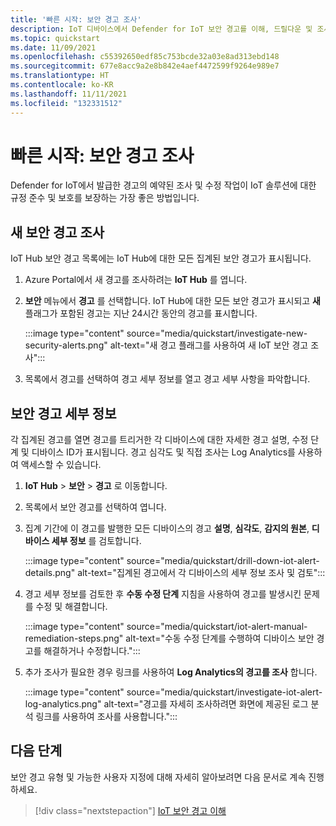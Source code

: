 ```yaml
---
title: '빠른 시작: 보안 경고 조사'
description: IoT 디바이스에서 Defender for IoT 보안 경고를 이해, 드릴다운 및 조사합니다.
ms.topic: quickstart
ms.date: 11/09/2021
ms.openlocfilehash: c55392650edf85c753bcde32a03e8ad313ebd148
ms.sourcegitcommit: 677e8acc9a2e8b842e4aef4472599f9264e989e7
ms.translationtype: HT
ms.contentlocale: ko-KR
ms.lasthandoff: 11/11/2021
ms.locfileid: "132331512"
---
```

# <a name="quickstart-investigate-security-alerts"></a>빠른 시작: 보안 경고 조사

Defender for IoT에서 발급한 경고의 예약된 조사 및 수정 작업이 IoT 솔루션에 대한 규정 준수 및 보호를 보장하는 가장 좋은 방법입니다.

## <a name="investigate-new-security-alerts"></a>새 보안 경고 조사

IoT Hub 보안 경고 목록에는 IoT Hub에 대한 모든 집계된 보안 경고가 표시됩니다. 

1. Azure Portal에서 새 경고를 조사하려는 **IoT Hub** 를 엽니다.

1. **보안** 메뉴에서 **경고** 를 선택합니다. IoT Hub에 대한 모든 보안 경고가 표시되고 **새** 플래그가 포함된 경고는 지난 24시간 동안의 경고를 표시합니다.

    :::image type="content" source="media/quickstart/investigate-new-security-alerts.png" alt-text="새 경고 플래그를 사용하여 새 IoT 보안 경고 조사":::

1. 목록에서 경고를 선택하여 경고 세부 정보를 열고 경고 세부 사항을 파악합니다. 

## <a name="security-alert-details"></a>보안 경고 세부 정보

각 집계된 경고를 열면 경고를 트리거한 각 디바이스에 대한 자세한 경고 설명, 수정 단계 및 디바이스 ID가 표시됩니다. 경고 심각도 및 직접 조사는 Log Analytics를 사용하여 액세스할 수 있습니다. 

1. **IoT Hub** > **보안** > **경고** 로 이동합니다. 

1. 목록에서 보안 경고를 선택하여 엽니다. 

1. 집계 기간에 이 경고를 발행한 모든 디바이스의 경고 **설명**, **심각도**, **감지의 원본**, **디바이스 세부 정보** 를 검토합니다.

    :::image type="content" source="media/quickstart/drill-down-iot-alert-details.png" alt-text="집계된 경고에서 각 디바이스의 세부 정보 조사 및 검토"::: 

1. 경고 세부 정보를 검토한 후 **수동 수정 단계** 지침을 사용하여 경고를 발생시킨 문제를 수정 및 해결합니다.

    :::image type="content" source="media/quickstart/iot-alert-manual-remediation-steps.png" alt-text="수동 수정 단계를 수행하여 디바이스 보안 경고를 해결하거나 수정합니다.":::

1. 추가 조사가 필요한 경우 링크를 사용하여 **Log Analytics의 경고를 조사** 합니다.
 
    :::image type="content" source="media/quickstart/investigate-iot-alert-log-analytics.png" alt-text="경고를 자세히 조사하려면 화면에 제공된 로그 분석 링크를 사용하여 조사를 사용합니다.":::

## <a name="next-steps"></a>다음 단계

보안 경고 유형 및 가능한 사용자 지정에 대해 자세히 알아보려면 다음 문서로 계속 진행하세요.

> [!div class="nextstepaction"]
> [IoT 보안 경고 이해](concept-security-alerts.md)
